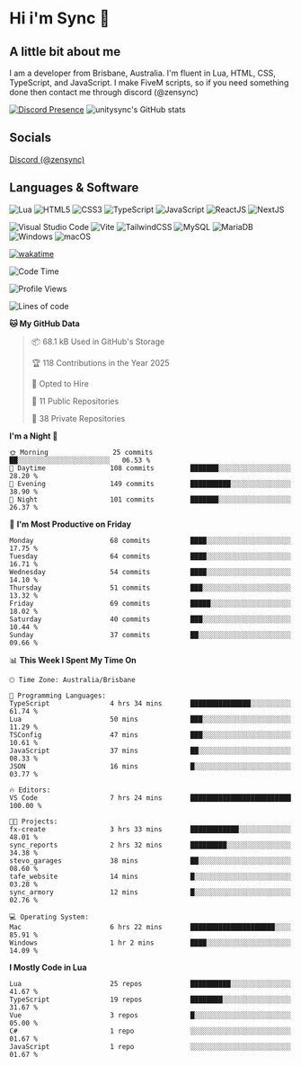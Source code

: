# Hi i'm Sync 👋

## A little bit about me
I am a developer from Brisbane, Australia. I'm fluent in Lua, HTML, CSS, TypeScript, and JavaScript. I make FiveM scripts, so if you need something done then contact me through discord (@zensync)

[![Discord Presence](https://lanyard.cnrad.dev/api/265742868587479050)](https://discord.com/users/265742868587479050)
![unitysync's GitHub stats](https://github-readme-stats.vercel.app/api?username=unitysync&show_icons=true&theme=ambient_gradient)

## Socials
<p><a href="https://discord.com/users/265742868587479050">Discord (@zensync)</a></p>

## Languages & Software
![Lua](https://img.shields.io/badge/lua-%232C2D72.svg?style=for-the-badge&logo=lua&logoColor=white) ![HTML5](https://img.shields.io/badge/html5-%23E34F26.svg?style=for-the-badge&logo=html5&logoColor=white) ![CSS3](https://img.shields.io/badge/css3-%231572B6.svg?style=for-the-badge&logo=css3&logoColor=white) ![TypeScript](https://img.shields.io/badge/TypeScript-3178C6?logo=typescript&logoColor=fff&style=for-the-badge) ![JavaScript](https://img.shields.io/badge/javascript-%23323330.svg?style=for-the-badge&logo=javascript&logoColor=%23F7DF1E) ![ReactJS](https://shields.io/badge/react-black?logo=react&style=for-the-badge) ![NextJS](https://img.shields.io/badge/next.js-000000?style=for-the-badge&logo=nextdotjs&logoColor=white)

![Visual Studio Code](https://custom-icon-badges.demolab.com/badge/Visual%20Studio%20Code-0078d7.svg?logo=vsc&logoColor=white&style=for-the-badge) ![Vite](https://img.shields.io/badge/Vite-646CFF?style=for-the-badge&logo=Vite&logoColor=white) ![TailwindCSS](https://img.shields.io/badge/tailwindcss-%2338B2AC.svg?style=for-the-badge&logo=tailwind-css&logoColor=white) ![MySQL](https://img.shields.io/badge/MySQL-4479A1?style=for-the-badge&logo=mysql&logoColor=white) ![MariaDB](https://img.shields.io/badge/MariaDB-003545?style=for-the-badge&logo=mariadb&logoColor=white) ![Windows](https://custom-icon-badges.demolab.com/badge/Windows-0078D6?logo=windows11&logoColor=white&style=for-the-badge) ![macOS](https://img.shields.io/badge/macOS-000000?logo=apple&logoColor=F0F0F0&style=for-the-badge)

[![wakatime](https://wakatime.com/badge/user/018c590e-972a-4f9d-bbc0-f77a1b8e8227.svg?style=for-the-badge)](https://wakatime.com/@unitysync)

<!--START_SECTION:waka-->
![Code Time](http://img.shields.io/badge/Code%20Time-375%20hrs%209%20mins-blue)

![Profile Views](http://img.shields.io/badge/Profile%20Views-14-blue)

![Lines of code](https://img.shields.io/badge/From%20Hello%20World%20I%27ve%20Written-382.3%20thousand%20lines%20of%20code-blue)

**🐱 My GitHub Data** 

> 📦 68.1 kB Used in GitHub's Storage 
 > 
> 🏆 118 Contributions in the Year 2025
 > 
> 💼 Opted to Hire
 > 
> 📜 11 Public Repositories 
 > 
> 🔑 38 Private Repositories 
 > 
**I'm a Night 🦉** 

```text
🌞 Morning                25 commits          ██░░░░░░░░░░░░░░░░░░░░░░░   06.53 % 
🌆 Daytime                108 commits         ███████░░░░░░░░░░░░░░░░░░   28.20 % 
🌃 Evening                149 commits         ██████████░░░░░░░░░░░░░░░   38.90 % 
🌙 Night                  101 commits         ███████░░░░░░░░░░░░░░░░░░   26.37 % 
```
📅 **I'm Most Productive on Friday** 

```text
Monday                   68 commits          ████░░░░░░░░░░░░░░░░░░░░░   17.75 % 
Tuesday                  64 commits          ████░░░░░░░░░░░░░░░░░░░░░   16.71 % 
Wednesday                54 commits          ████░░░░░░░░░░░░░░░░░░░░░   14.10 % 
Thursday                 51 commits          ███░░░░░░░░░░░░░░░░░░░░░░   13.32 % 
Friday                   69 commits          █████░░░░░░░░░░░░░░░░░░░░   18.02 % 
Saturday                 40 commits          ███░░░░░░░░░░░░░░░░░░░░░░   10.44 % 
Sunday                   37 commits          ██░░░░░░░░░░░░░░░░░░░░░░░   09.66 % 
```


📊 **This Week I Spent My Time On** 

```text
🕑︎ Time Zone: Australia/Brisbane

💬 Programming Languages: 
TypeScript               4 hrs 34 mins       ███████████████░░░░░░░░░░   61.74 % 
Lua                      50 mins             ███░░░░░░░░░░░░░░░░░░░░░░   11.29 % 
TSConfig                 47 mins             ███░░░░░░░░░░░░░░░░░░░░░░   10.61 % 
JavaScript               37 mins             ██░░░░░░░░░░░░░░░░░░░░░░░   08.33 % 
JSON                     16 mins             █░░░░░░░░░░░░░░░░░░░░░░░░   03.77 % 

🔥 Editors: 
VS Code                  7 hrs 24 mins       █████████████████████████   100.00 % 

🐱‍💻 Projects: 
fx-create                3 hrs 33 mins       ████████████░░░░░░░░░░░░░   48.01 % 
sync_reports             2 hrs 32 mins       █████████░░░░░░░░░░░░░░░░   34.38 % 
stevo_garages            38 mins             ██░░░░░░░░░░░░░░░░░░░░░░░   08.60 % 
tafe_website             14 mins             █░░░░░░░░░░░░░░░░░░░░░░░░   03.28 % 
sync_armory              12 mins             █░░░░░░░░░░░░░░░░░░░░░░░░   02.76 % 

💻 Operating System: 
Mac                      6 hrs 22 mins       █████████████████████░░░░   85.91 % 
Windows                  1 hr 2 mins         ████░░░░░░░░░░░░░░░░░░░░░   14.09 % 
```

**I Mostly Code in Lua** 

```text
Lua                      25 repos            ██████████░░░░░░░░░░░░░░░   41.67 % 
TypeScript               19 repos            ████████░░░░░░░░░░░░░░░░░   31.67 % 
Vue                      3 repos             █░░░░░░░░░░░░░░░░░░░░░░░░   05.00 % 
C#                       1 repo              ░░░░░░░░░░░░░░░░░░░░░░░░░   01.67 % 
JavaScript               1 repo              ░░░░░░░░░░░░░░░░░░░░░░░░░   01.67 % 
```




<!--END_SECTION:waka-->
